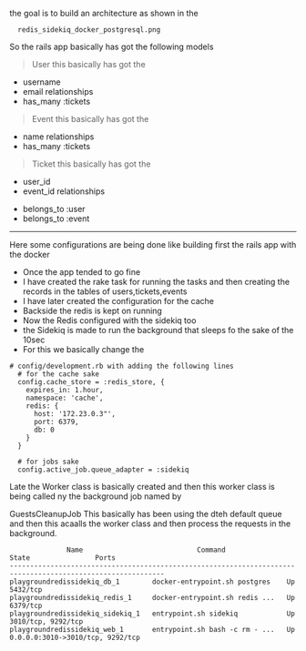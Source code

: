 the goal is to build an architecture as shown in the 

```
  redis_sidekiq_docker_postgresql.png
```

So the rails app basically has got the following models

> User
  this basically has got the
  - username
  - email
  relationships
  - has_many :tickets
> Event
  this basically has got the 
  - name
  relationships
  - has_many :tickets
> Ticket
  this basically has got the 
  - user_id
  - event_id
  relationships
  * belongs_to :user
  * belongs_to :event

----------------------------------------------------------------------------------------


Here some configurations are being done like building first the rails app with the docker 

- Once the app tended to go fine
- I have created the rake task for running the tasks and then creating the records in the tables of users,tickets,events
- I have later created the configuration for the cache
- Backside the redis is kept on running
- Now the Redis configured with the sidekiq too
- the Sidekiq is made to run the background that sleeps fo the sake of the 10sec
- For this we basically change the 

```
# config/development.rb with adding the following lines
  # for the cache sake
  config.cache_store = :redis_store, {
    expires_in: 1.hour,
    namespace: 'cache',
    redis: { 
      host: '172.23.0.3"',
      port: 6379,
      db: 0
    }
  }

  # for jobs sake
  config.active_job.queue_adapter = :sidekiq
```

Late the Worker class is basically created and then this worker class is being called ny the background job named by 

GuestsCleanupJob
  This basically has been using the dteh default queue and then this acaalls the worker class and then process the requests in the background.





```
              Name                            Command               State                Ports              
------------------------------------------------------------------------------------------------------------
playgroundredissidekiq_db_1        docker-entrypoint.sh postgres    Up      5432/tcp                        
playgroundredissidekiq_redis_1     docker-entrypoint.sh redis ...   Up      6379/tcp                        
playgroundredissidekiq_sidekiq_1   entrypoint.sh sidekiq            Up      3010/tcp, 9292/tcp              
playgroundredissidekiq_web_1       entrypoint.sh bash -c rm - ...   Up      0.0.0.0:3010->3010/tcp, 9292/tcp

```